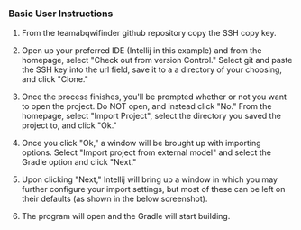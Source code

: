 
### Basic User Instructions

1. From the teamabqwifinder github repository copy the SSH copy key.

2. Open up your preferred IDE (Intellij in this example) and from the homepage, select "Check out from version Control." Select git and paste the SSH key into the url field, save it to a a directory of your choosing, and click "Clone."

3. Once the process finishes, you'll be prompted whether or not you want to open the project. Do NOT open, and instead click "No." From the homepage, select "Import Project", select the directory you saved the project to, and click "Ok."

4. Once you click "Ok," a window will be brought up with importing options. Select "Import project from external model" and select the Gradle option and click "Next."

5. Upon clicking "Next," Intellij will bring up a window in which you may further configure your import settings, but most of these can be left on their defaults (as shown in the below screenshot).

6. The program will open and the Gradle will start building.
